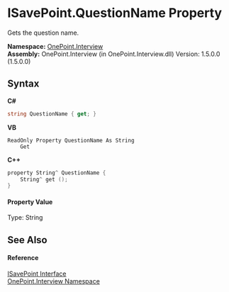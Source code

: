 # ISavePoint.QuestionName Property 
 

Gets the question name.

**Namespace:**&nbsp;<a href="N_OnePoint_Interview">OnePoint.Interview</a><br />**Assembly:**&nbsp;OnePoint.Interview (in OnePoint.Interview.dll) Version: 1.5.0.0 (1.5.0.0)

## Syntax

**C#**<br />
``` C#
string QuestionName { get; }
```

**VB**<br />
``` VB
ReadOnly Property QuestionName As String
	Get
```

**C++**<br />
``` C++
property String^ QuestionName {
	String^ get ();
}
```


#### Property Value
Type: String

## See Also


#### Reference
<a href="T_OnePoint_Interview_ISavePoint">ISavePoint Interface</a><br /><a href="N_OnePoint_Interview">OnePoint.Interview Namespace</a><br />